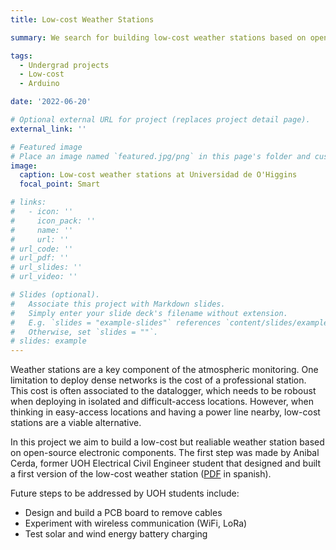 ```yaml
---
title: Low-cost Weather Stations

summary: We search for building low-cost weather stations based on open-source electronic components.

tags:
  - Undergrad projects
  - Low-cost
  - Arduino

date: '2022-06-20'

# Optional external URL for project (replaces project detail page).
external_link: ''

# Featured image
# Place an image named `featured.jpg/png` in this page's folder and customize its options here.
image:
  caption: Low-cost weather stations at Universidad de O'Higgins
  focal_point: Smart

# links:
#   - icon: ''
#     icon_pack: ''
#     name: ''
#     url: ''
# url_code: ''
# url_pdf: ''
# url_slides: ''
# url_video: ''

# Slides (optional).
#   Associate this project with Markdown slides.
#   Simply enter your slide deck's filename without extension.
#   E.g. `slides = "example-slides"` references `content/slides/example-slides.md`.
#   Otherwise, set `slides = ""`.
# slides: example
---
```


Weather stations are a key component of the atmospheric monitoring. One limitation to deploy dense networks is the cost of a professional station. This cost is often associated to the datalogger, which needs to be roboust when deploying in isolated and difficult-access locations. However, when thinking in easy-access locations and having a power line nearby, low-cost stations are a viable alternative.

In this project we aim to build a low-cost but realiable weather station based on open-source electronic components. The first step was made by Anibal Cerda, former UOH Electrical Civil Engineer student that designed and built a first version of the low-cost weather station ([PDF](/uploads/acerda_uoh_thesis.pdf) in spanish).

Future steps to be addressed by UOH students include:
* Design and build a PCB board to remove cables
* Experiment with wireless communication (WiFi, LoRa)
* Test solar and wind energy battery charging
